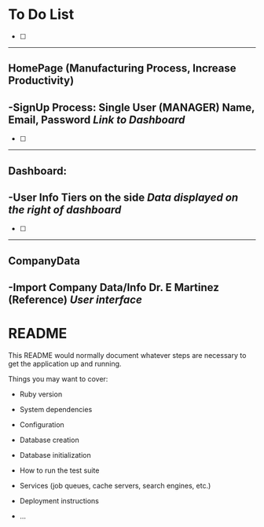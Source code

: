 # To Do List
- [ ]
--------------------------------------------
## HomePage (Manufacturing Process, Increase Productivity)
-SignUp Process:
**Single User (MANAGER)**
**Name, Email, Password**
*Link to Dashboard*
-----------------------------------------------
- [ ]
--------------------------------------------
## Dashboard:
-User Info
**Tiers on the side**
*Data displayed on the right of dashboard*
-----------------------------------------------
- [ ]
--------------------------------------------
## CompanyData
-Import Company Data/Info
**Dr. E Martinez (Reference)**
*User interface*
-----------------------------------------------



# README

This README would normally document whatever steps are necessary to get the
application up and running.

Things you may want to cover:

* Ruby version

* System dependencies

* Configuration

* Database creation

* Database initialization

* How to run the test suite

* Services (job queues, cache servers, search engines, etc.)

* Deployment instructions

* ...
